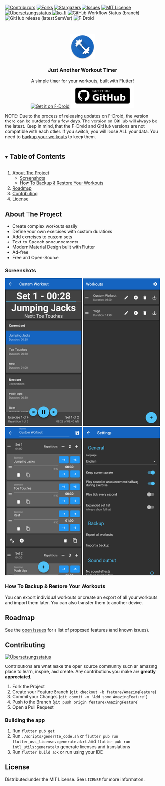 <!-- PROJECT SHIELDS -->
[![Contributors][contributors-shield]][contributors-url]
[![Forks][forks-shield]][forks-url]
[![Stargazers][stars-shield]][stars-url]
[![Issues][issues-shield]][issues-url]
[![MIT License][license-shield]][license-url]
<a href="https://weblate.bblock.dev/engage/just-another-workout-timer/">
<img src="https://weblate.bblock.dev/widgets/just-another-workout-timer/-/app/svg-badge.svg" alt="Übersetzungsstatus" />
</a>
[![ko-fi](https://ko-fi.com/img/githubbutton_sm.svg)](https://ko-fi.com/X8X8827HU)
![GitHub Workflow Status (branch)](https://img.shields.io/github/workflow/status/blockbasti/just_another_workout_timer/CI/main?style=for-the-badge)
![GitHub release (latest SemVer)](https://img.shields.io/github/v/release/blockbasti/just_another_workout_timer?style=for-the-badge)
![F-Droid](https://img.shields.io/f-droid/v/com.blockbasti.justanotherworkouttimer?style=for-the-badge)

<!-- PROJECT LOGO -->
<br />
<p align="center">
  <a href="https://github.com/blockbasti/just_another_workout_timer">
    <img src="/assets/ic_launcher.png" alt="Logo" width="80" height="80">
  </a>

  <h3 align="center">Just Another Workout Timer</h3>

  <p align="center">
    A simple timer for your workouts, built with Flutter!
    <br />
    <a href="https://f-droid.org/packages/com.blockbasti.justanotherworkouttimer">
        <img src="https://fdroid.gitlab.io/artwork/badge/get-it-on.png"
        alt="Get it on F-Droid"
             height="80"></a>
    <a href="https://github.com/blockbasti/just_another_workout_timer/releases/latest">
        <img src="/assets/get-it-on-github.png"
        alt="Get it on GitHub"
             height="80"></a>
    <br />
      <p>
        NOTE: Due to the process of releasing updates on F-Droid, the version there can be outdated for a few days.
        The version on GitHub will always be the latest. Keep in mind, that the F-Droid and GitHub versions are not compatible with each other.
        If you switch, you will loose ALL your data. You need to  <a href="#how-to-backup--restore-your-workouts">backup your workouts</a> to keep them.
      </p>


<!-- TABLE OF CONTENTS -->
<details open="open">
  <summary><h2 style="display: inline-block">Table of Contents</h2></summary>
  <ol>
    <li>
      <a href="#about-the-project">About The Project</a>
      <ul>
        <li><a href="#screenshots">Screenshots</a></li>
		<li><a href="#how-to-backup--restore-your-workouts">How To Backup & Restore Your Workouts</a></li>
      </ul>
    </li>
    <li><a href="#roadmap">Roadmap</a></li>
    <li><a href="#contributing">Contributing</a></li>
    <li><a href="#license">License</a></li>
  </ol>
</details>

<!-- ABOUT THE PROJECT -->
## About The Project

* Create complex workouts easily
* Define your own exercises with custom durations
* Add exercises to custom sets
* Text-to-Speech announcements
* Modern Material Design built with Flutter
* Ad-free
* Free and Open-Source

### Screenshots

<img src="/fastlane/metadata/android/en-US/images/phoneScreenshots/1.jpg" alt="Workout Screen" width="250">
<img src="/fastlane/metadata/android/en-US/images/phoneScreenshots/2.jpg" alt="Home Screen" width="250">
<img src="/fastlane/metadata/android/en-US/images/phoneScreenshots/3.jpg" alt="Builder Screen" width="250">
<img src="/fastlane/metadata/android/en-US/images/phoneScreenshots/4.jpg" alt="Settings Screen" width="250">

### How To Backup & Restore Your Workouts
You can export individual workouts or create an export of all your workouts and import them later. You can also transfer them to another device.

<!-- ROADMAP -->
## Roadmap

See the [open issues](https://github.com/blockbasti/just_another_workout_timer/issues) for a list of proposed features (and known issues).

<!-- CONTRIBUTING -->
## Contributing

<a href="https://weblate.bblock.dev/engage/just-another-workout-timer/">
<img src="https://weblate.bblock.dev/widgets/just-another-workout-timer/-/open-graph.png" alt="Übersetzungsstatus" />
</a>

Contributions are what make the open source community such an amazing place to learn, inspire, and create. Any contributions you make are **greatly appreciated**.

1. Fork the Project
2. Create your Feature Branch (`git checkout -b feature/AmazingFeature`)
3. Commit your Changes (`git commit -m 'Add some AmazingFeature'`)
4. Push to the Branch (`git push origin feature/AmazingFeature`)
5. Open a Pull Request

### Building the app

1. Run `flutter pub get`
2. Run `./scripts/generate_code.sh` or 
`flutter pub run flutter_oss_licenses:generate.dart` and
`flutter pub run intl_utils:generate` to generate licenses and translations
3. Run `flutter build apk` or run using your IDE

<!-- LICENSE -->
## License

Distributed under the MIT License. See `LICENSE` for more information.

<!-- MARKDOWN LINKS & IMAGES -->
<!-- https://www.markdownguide.org/basic-syntax/#reference-style-links -->
[contributors-shield]: https://img.shields.io/github/contributors/blockbasti/just_another_workout_timer.svg?style=for-the-badge
[contributors-url]: https://github.com/blockbasti/just_another_workout_timer/graphs/contributors
[forks-shield]: https://img.shields.io/github/forks/blockbasti/just_another_workout_timer.svg?style=for-the-badge
[forks-url]: https://github.com/blockbasti/just_another_workout_timer/network/members
[stars-shield]: https://img.shields.io/github/stars/blockbasti/just_another_workout_timer.svg?style=for-the-badge
[stars-url]: https://github.com/blockbasti/just_another_workout_timer/stargazers
[issues-shield]: https://img.shields.io/github/issues/blockbasti/just_another_workout_timer.svg?style=for-the-badge
[issues-url]: https://github.com/blockbasti/just_another_workout_timer/issues
[license-shield]: https://img.shields.io/github/license/blockbasti/just_another_workout_timer.svg?style=for-the-badge
[license-url]: https://github.com/blockbasti/just_another_workout_timer/blob/master/LICENSE
